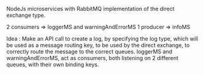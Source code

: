 NodeJs microservices with RabbitMQ implementation of the direct exchange type.

2 consumers => loggerMS and warningAndErrorMS
1 producer => infoMS

Idea : Make an API call to create a log, by specifying the log type, which will be used as a message routing key, to be used by the direct exchange,
to correctly route the message to the correct queues. loggerMS and warningAndErrorMS, act as consumers, both listening on 2 different queues, with their own binding keys.  

